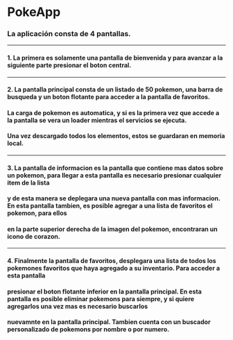 # PokeApp
### La aplicación consta de 4 pantallas.
-------
#### 1. La primera es solamente una pantalla de bienvenida y para avanzar a la siguiente parte presionar el boton central. 
-------
#### 2. La pantalla principal consta de un listado de 50 pokemon, una barra de busqueda y un boton flotante para acceder a la pantalla de favoritos.
#### La carga de pokemon es automatica, y si es la primera vez que accede a la pantalla se vera un loader mientras el servicios se ejecuta. 
#### Una vez descargado todos los elementos, estos se guardaran en memoria local.
-------
#### 3. La pantalla de informacion es la pantalla que contiene mas datos sobre un pokemon, para llegar a esta pantalla es necesario presionar cualquier item de la lista 
#### y de esta manera se deplegara una nueva pantalla con mas informacion. En esta pantalla tambien, es posible agregar a una lista de favoritos el pokemon, para ellos
#### en la parte superior derecha de la imagen del pokemon, encontraran un icono de corazon.
------
#### 4. Finalmente la pantalla de favoritos, desplegara una lista de todos los pokemones favoritos que haya agregado a su inventario. Para acceder a esta pantalla
#### presionar el boton flotante inferior en la pantalla principal. En esta pantalla es posible eliminar pokemons para siempre, y si quiere agregarlos una vez mas es necesario buscarlos
#### nuevamnte en la pantalla principal. Tambien cuenta con un buscador personalizado de pokemons por nombre o por numero.
